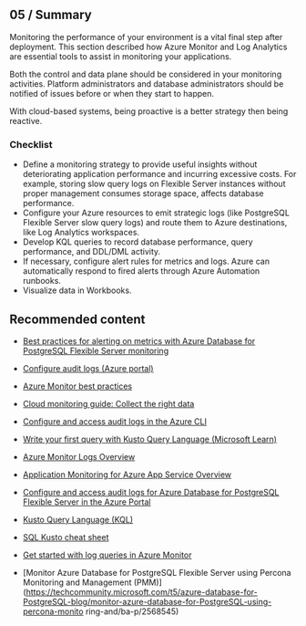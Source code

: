 ## 05 / Summary

Monitoring the performance of your environment is a vital final step after deployment. This section described how Azure Monitor and Log Analytics are essential tools to assist in monitoring your applications.

Both the control and data plane should be considered in your monitoring activities. Platform administrators and database administrators should be notified of issues before or when they start to happen.

With cloud-based systems, being proactive is a better strategy then being reactive.

### Checklist

- Define a monitoring strategy to provide useful insights without deteriorating application performance and incurring excessive costs. For example, storing slow query logs on Flexible Server instances without proper management consumes storage space, affects database performance.
- Configure your Azure resources to emit strategic logs (like PostgreSQL Flexible Server slow query logs) and route them to Azure destinations, like Log Analytics workspaces.
- Develop KQL queries to record database performance, query performance, and DDL/DML activity.
- If necessary, configure alert rules for metrics and logs. Azure can automatically respond to fired alerts through Azure Automation runbooks.
- Visualize data in Workbooks.

## Recommended content

- [Best practices for alerting on metrics with Azure Database for PostgreSQL Flexible Server monitoring](https://azure.microsoft.com/blog/best-practices-for-alerting-on-metrics-with-azure-database-for-PostgreSQL-monitoring/)

- [Configure audit logs (Azure portal)](https://learn.microsoft.com/azure/postgresql/flexible-server/flexible-server/tutorial-configure-audit)

- [Azure Monitor best practices](https://docs.microsoft.com/azure/azure-monitor/best-practices)

- [Cloud monitoring guide: Collect the right data](https://docs.microsoft.com/azure/cloud-adoption-framework/manage/monitor/data-collection)

- [Configure and access audit logs in the Azure CLI](https://learn.microsoft.com/azure/postgresql/flexible-server/howto-configure-audit-logs-cli)

- [Write your first query with Kusto Query Language (Microsoft Learn)](https://docs.microsoft.com/learn/modules/write-first-query-kusto-query-language/)

- [Azure Monitor Logs Overview](https://docs.microsoft.com/azure/azure-monitor/logs/data-platform-logs)

- [Application Monitoring for Azure App Service Overview](https://docs.microsoft.com/azure/azure-monitor/app/azure-web-apps)

- [Configure and access audit logs for Azure Database for PostgreSQL Flexible Server in the Azure Portal](https://learn.microsoft.com/azure/postgresql/flexible-server/howto-configure-audit-logs-portal)

- [Kusto Query Language (KQL)](https://docs.microsoft.com/azure/data-explorer/kusto/query/)

- [SQL Kusto cheat sheet](https://docs.microsoft.com/azure/data-explorer/kusto/query/sqlcheatsheet)
- [Get started with log queries in Azure Monitor](https://docs.microsoft.com/azure/azure-monitor/log-query/get-started-queries)

- [Monitor Azure Database for PostgreSQL Flexible Server using Percona Monitoring and Management (PMM)](https://techcommunity.microsoft.com/t5/azure-database-for-PostgreSQL-blog/monitor-azure-database-for-PostgreSQL-using-percona-monito
ring-and/ba-p/2568545)
